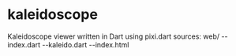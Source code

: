 # kaleidoscope
Kaleidoscope viewer written in Dart using pixi.dart
sources:
web/
--index.dart
--kaleido.dart
--index.html

